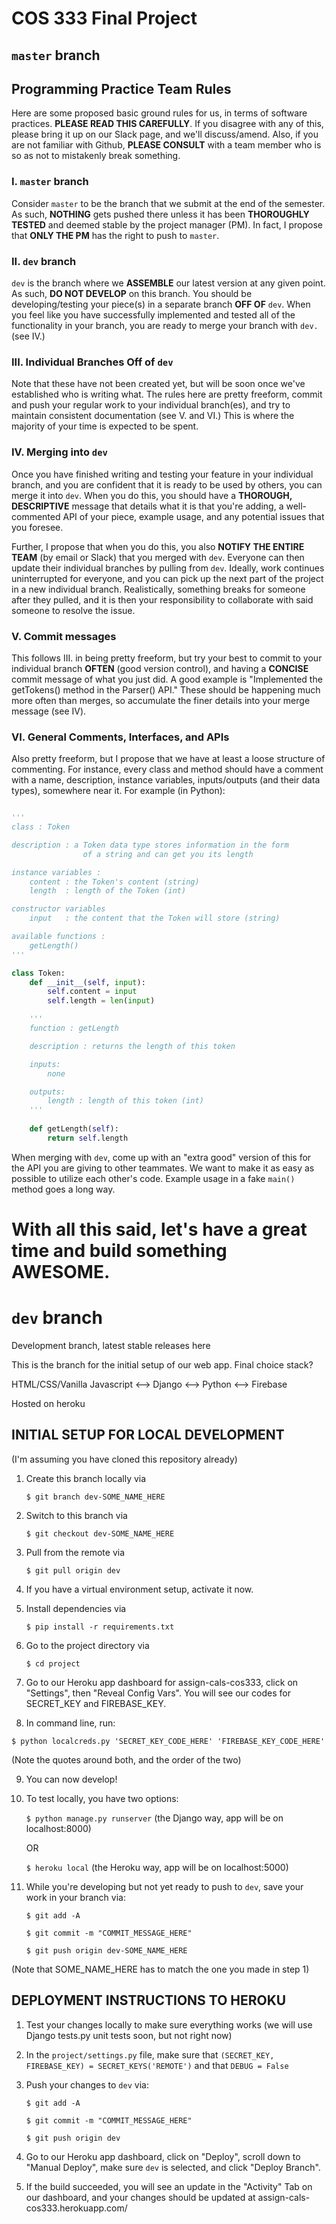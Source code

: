 
# COS 333 Final Project

## `master` branch

## Programming Practice Team Rules

Here are some proposed basic ground rules for us, in terms of software practices. **PLEASE READ THIS CAREFULLY**. If you disagree with any of this, please bring it up on our Slack page, and we'll discuss/amend. Also, if you are not familiar with Github, **PLEASE CONSULT** with a team member who is so as not to mistakenly break something.

### I. `master` branch

Consider `master` to be the branch that we submit at the end of the semester. As such, **NOTHING** gets pushed there unless it has been **THOROUGHLY TESTED** and deemed stable by the project manager (PM). In fact, I propose that **ONLY THE PM** has the right to push to `master`.

### II. `dev` branch

`dev` is the branch where we **ASSEMBLE** our latest version at any given point. As such, **DO NOT DEVELOP** on this branch. You should be developing/testing your piece(s) in a separate branch **OFF OF** `dev`. When you feel like you have successfully implemented and tested all of the functionality in your branch, you are ready to merge your branch with `dev.` (see IV.)

### III. Individual Branches Off of `dev`

Note that these have not been created yet, but will be soon once we've established who is writing what. The rules here are pretty freeform, commit and push your regular work to your individual branch(es), and try to maintain consistent documentation (see V. and VI.) This is where the majority of your time is expected to be spent.

### IV. Merging into `dev`

Once you have finished writing and testing your feature in your individual branch, and you are confident that it is ready to be used by others, you can merge it into `dev`. When you do this, you should have a **THOROUGH, DESCRIPTIVE** message that details what it is that you're adding, a well-commented API of your piece, example usage, and any potential issues that you foresee.

Further, I propose that when you do this, you also **NOTIFY THE ENTIRE TEAM** (by email or Slack) that you merged with `dev`. Everyone can then update their individual branches by pulling from `dev`. Ideally, work continues uninterrupted for everyone, and you can pick up the next part of the project in a new individual branch. Realistically, something breaks for someone after they pulled, and it is then your responsibility to collaborate with said someone to resolve the issue. 

### V. Commit messages

This follows III. in being pretty freeform, but try your best to commit to your individual branch **OFTEN** (good version control), and having a **CONCISE** commit message of what you just did. A good example is "Implemented the getTokens() method in the Parser() API." These should be happening much more often than merges, so accumulate the finer details into your merge message (see IV).

### VI. General Comments, Interfaces, and APIs

Also pretty freeform, but I propose that we have at least a loose structure of commenting. For instance, every class and method should have a comment with a name, description, instance variables, inputs/outputs (and their data types), somewhere near it. For example (in Python):

```python

'''
class : Token

description : a Token data type stores information in the form
				of a string and can get you its length 

instance variables :
	content : the Token's content (string)
	length  : length of the Token (int)

constructor variables
	input   : the content that the Token will store (string)

available functions : 
	getLength()
'''

class Token:
	def __init__(self, input):
		self.content = input
		self.length = len(input)

	'''
	function : getLength

	description : returns the length of this token

	inputs:
		none

	outputs:
		length : length of this token (int)
	'''
	
	def getLength(self):
		return self.length
```

When merging with `dev`, come up with an "extra good" version of this for the API you are giving to other teammates. We want to make it as easy as possible to utilize each other's code. Example usage in a fake `main()` method goes a long way.

With all this said, let's have a great time and build something **AWESOME**.
=======
# `dev` branch

Development branch, latest stable releases here

This is the branch for the initial setup of our web app. Final
choice stack?

HTML/CSS/Vanilla Javascript <--> Django <--> Python <--> Firebase

Hosted on heroku

## INITIAL SETUP FOR LOCAL DEVELOPMENT

(I'm assuming you have cloned this repository already)

1. Create this branch locally via 
	
	`$ git branch dev-SOME_NAME_HERE`

2. Switch to this branch via 

	`$ git checkout dev-SOME_NAME_HERE`

3. Pull from the remote via 

	`$ git pull origin dev`

4. If you have a virtual environment setup, activate it now.

5. Install dependencies via 

	`$ pip install -r requirements.txt`

6. Go to the project directory via 

	`$ cd project`

7. Go to our Heroku app dashboard for assign-cals-cos333, click
on "Settings", then "Reveal Config Vars". You will see our codes
for SECRET_KEY and FIREBASE_KEY.

8. In command line, run: 

`$ python localcreds.py 'SECRET_KEY_CODE_HERE' 'FIREBASE_KEY_CODE_HERE'`

(Note the quotes around both, and the order of the two)

9. You can now develop!

10. To test locally, you have two options:

	`$ python manage.py runserver` (the Django way, app will be on localhost:8000)

	OR

	`$ heroku local` (the Heroku way, app will be on localhost:5000)

11. While you're developing but not yet ready to push to `dev`, save your work in your branch via:

	`$ git add -A`

	`$ git commit -m "COMMIT_MESSAGE_HERE"`

	`$ git push origin dev-SOME_NAME_HERE`

(Note that SOME_NAME_HERE has to match the one you made in step 1)

## DEPLOYMENT INSTRUCTIONS TO HEROKU

1. Test your changes locally to make sure everything works
(we will use Django tests.py unit tests soon, but not right now)

2. In the `project/settings.py` file, make sure that `(SECRET_KEY, FIREBASE_KEY) = SECRET_KEYS('REMOTE')` and that `DEBUG = False` 

3. Push your changes to `dev` via:

	`$ git add -A`

	`$ git commit -m "COMMIT_MESSAGE_HERE"`

	`$ git push origin dev`

4. Go to our Heroku app dashboard, click on "Deploy", scroll down to "Manual Deploy", make sure `dev` is selected, and click "Deploy Branch".

5. If the build succeeded, you will see an update in the "Activity" Tab on our dashboard, and your changes should be updated at assign-cals-cos333.herokuapp.com/
